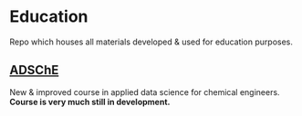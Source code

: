 # Education
Repo which houses all materials developed & used for education purposes. 


## [ADSChE](https://github.com/curtispmartin/Education/tree/master/ADSChE)
New & improved course in applied data science for chemical engineers. 
**Course is very much still in development.**

